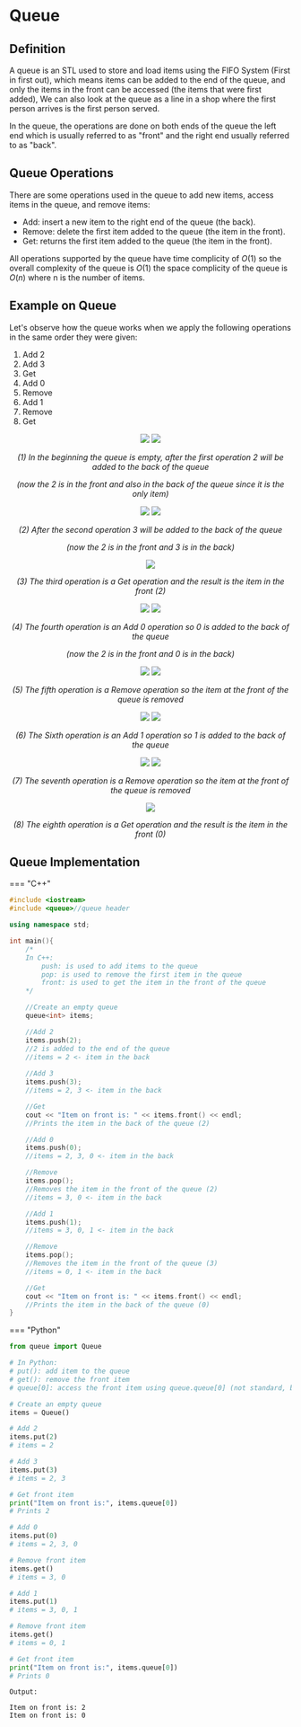 # Queue

## Definition

A queue is an STL used to store and load items using the FIFO System (First in first out), which means items can be added to the end of the queue, and only the items in the front can be accessed (the items that were first added), We can also look at the queue as a line in a shop where the first person arrives is the first person served.

In the queue, the operations are done on both ends of the queue the left end which is usually referred to as "front" and the right end usually referred to as "back".

## Queue Operations

There are some operations used in the queue to add new items, access items in the queue, and remove items:
* Add: insert a new item to the right end of the queue (the back).
* Remove: delete the first item added to the queue (the item in the front).
* Get: returns the first item added to the queue (the item in the front).

All operations supported by the queue have time complicity of $O(1)$ so the overall complexity of the queue is $O(1)$ the space complicity of the queue is $O(n)$ where n is the number of items.

## Example on Queue
Let's observe how the queue works when we apply the following operations in the same order they were given:

1. Add 2
2. Add 3
3. Get
4. Add 0
5. Remove
6. Add 1
7. Remove
8. Get


<div align="center">
    <img src="images/example_1_1.png">
    <img src="images/example_1_2.png">
    <p><em>(1) In the beginning the queue  is empty, after the first operation 2 will be added to the back of the queue</em></p>
    <p><em>(now the 2 is in the front and also in the back of the queue since it is the only item)</em></p>
</div>

<div align="center">
    <img src="images/example_2_1.png">
    <img src="images/example_2_2.png">
<p><em>(2) After the second operation 3 will be added to the back of the queue</em></p>
    <p><em>(now the 2 is in the front and 3 is in the back)</em></p></div>

<div align="center">
    <img src="images/example_3_1.png">
    <p><em>(3) The third operation is a Get operation and the result is the item in the front (2)</em></p>
</div>

<div align="center">
    <img src="images/example_4_1.png">
    <img src="images/example_4_2.png">
    <p><em>(4) The fourth operation is an Add 0 operation so 0 is added to the back of the queue</em></p>
    <p><em>
    (now the 2 is in the front and 0 is in the back)
    </em></p>
</div>

<div align="center">
    <img src="images/example_5_1.png">
    <img src="images/example_5_2.png">
    <p><em>(5) The fifth operation is a Remove operation so the item at the front of the queue is removed</em></p>
</div>

<div align="center">
    <img src="images/example_6_1.png">
    <img src="images/example_6_2.png">
    <p><em>(6) The Sixth operation is an Add 1 operation so 1 is added to the back of the queue</em></p>
</div>

<div align="center">
    <img src="images/example_7_1.png">
    <img src="images/example_7_2.png">
    <p><em>(7) The seventh operation is a Remove operation so the item at the front of the queue is removed</em></p>
</div>

<div align="center">
    <img src="images/example_8_1.png">
    <p><em>(8) The eighth operation is a Get operation and the result is the item in the front (0)</em></p>
</div>


## Queue Implementation

=== "C++"
```cpp
#include <iostream>
#include <queue>//queue header

using namespace std;

int main(){
    /*
    In C++:
        push: is used to add items to the queue
        pop: is used to remove the first item in the queue
        front: is used to get the item in the front of the queue
    */

    //Create an empty queue
    queue<int> items;

    //Add 2
    items.push(2);
    //2 is added to the end of the queue 
    //items = 2 <- item in the back
        
    //Add 3
    items.push(3);
    //items = 2, 3 <- item in the back

    //Get
    cout << "Item on front is: " << items.front() << endl;
    //Prints the item in the back of the queue (2)

    //Add 0
    items.push(0);
    //items = 2, 3, 0 <- item in the back

    //Remove
    items.pop();
    //Removes the item in the front of the queue (2)
    //items = 3, 0 <- item in the back

    //Add 1
    items.push(1);
    //items = 3, 0, 1 <- item in the back

    //Remove
    items.pop();
    //Removes the item in the front of the queue (3)
    //items = 0, 1 <- item in the back

    //Get
    cout << "Item on front is: " << items.front() << endl;
    //Prints the item in the back of the queue (0)
}
```
=== "Python"
```python
from queue import Queue

# In Python:
# put(): add item to the queue
# get(): remove the front item
# queue[0]: access the front item using queue.queue[0] (not standard, but works for Queue)

# Create an empty queue
items = Queue()

# Add 2
items.put(2)
# items = 2

# Add 3
items.put(3)
# items = 2, 3

# Get front item
print("Item on front is:", items.queue[0])
# Prints 2

# Add 0
items.put(0)
# items = 2, 3, 0

# Remove front item
items.get()
# items = 3, 0

# Add 1
items.put(1)
# items = 3, 0, 1

# Remove front item
items.get()
# items = 0, 1

# Get front item
print("Item on front is:", items.queue[0])
# Prints 0
```

```plaintext
Output:

Item on front is: 2
Item on front is: 0
```